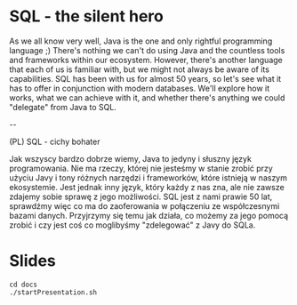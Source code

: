 # SQL - the silent hero

As we all know very well, Java is the one and only rightful programming language ;)  There's nothing we can't do using Java and the countless tools and frameworks within our ecosystem. However, there's another language that each of us is familiar with, but we might not always be aware of its capabilities. SQL has been with us for almost 50 years, so let's see what it has to offer in conjunction with modern databases. We'll explore how it works, what we can achieve with it, and whether there's anything we could "delegate" from Java to SQL.


--

(PL) SQL - cichy bohater

Jak wszyscy bardzo dobrze wiemy, Java to jedyny i słuszny język programowania. Nie ma rzeczy, której nie jesteśmy w stanie zrobić przy użyciu Javy i tony różnych narzędzi i frameworków, które istnieją w naszym ekosystemie. Jest jednak inny język, który każdy z nas zna, ale nie zawsze zdajemy sobie sprawę z jego możliwości. SQL jest z nami prawie 50 lat, sprawdźmy więc co ma do zaoferowania w połączeniu ze współczesnymi bazami danych. Przyjrzymy się temu jak działa, co możemy za jego pomocą zrobić i czy jest coś co moglibyśmy "zdelegować" z Javy do SQLa.



# Slides

```
cd docs
./startPresentation.sh
```
